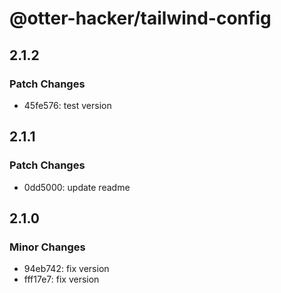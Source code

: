 # @otter-hacker/tailwind-config

## 2.1.2

### Patch Changes

- 45fe576: test version

## 2.1.1

### Patch Changes

- 0dd5000: update readme

## 2.1.0

### Minor Changes

- 94eb742: fix version
- fff17e7: fix version
